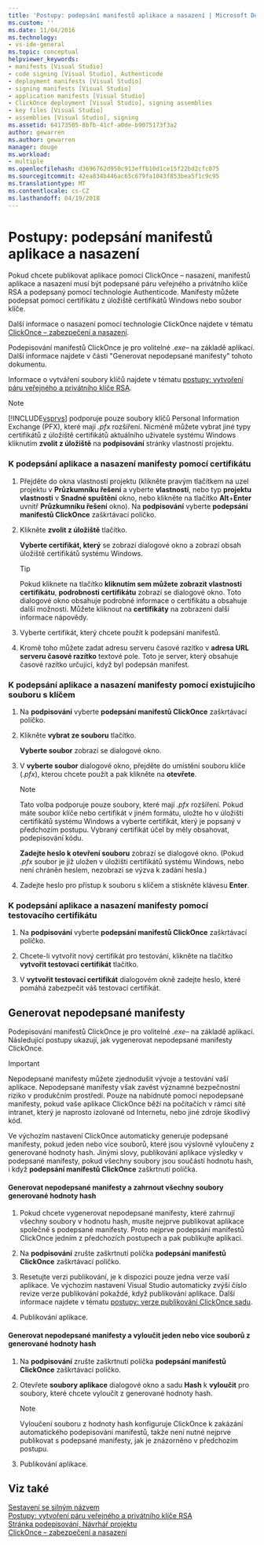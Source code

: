 ```yaml
---
title: 'Postupy: podepsání manifestů aplikace a nasazení | Microsoft Docs'
ms.custom: ''
ms.date: 11/04/2016
ms.technology:
- vs-ide-general
ms.topic: conceptual
helpviewer_keywords:
- manifests [Visual Studio]
- code signing [Visual Studio], Authenticode
- deployment manifests [Visual Studio]
- signing manifests [Visual Studio]
- application manifests [Visual Studio]
- ClickOnce deployment [Visual Studio], signing assemblies
- key files [Visual Studio]
- assemblies [Visual Studio], signing
ms.assetid: 64173505-8bfb-41cf-a0de-b9075173f3a2
author: gewarren
ms.author: gewarren
manager: douge
ms.workload:
- multiple
ms.openlocfilehash: d3696762d950c913effb10d1ce15f22bd2cfc075
ms.sourcegitcommit: 42ea834b446ac65c679fa1043f853bea5f1c9c95
ms.translationtype: MT
ms.contentlocale: cs-CZ
ms.lasthandoff: 04/19/2018
---
```

# <a name="how-to-sign-application-and-deployment-manifests"></a>Postupy: podepsání manifestů aplikace a nasazení
Pokud chcete publikovat aplikace pomocí ClickOnce – nasazení, manifestů aplikace a nasazení musí být podepsané páru veřejného a privátního klíče RSA a podepsaný pomocí technologie Authenticode. Manifesty můžete podepsat pomocí certifikátu z úložiště certifikátů Windows nebo soubor klíče.  
  
 Další informace o nasazení pomocí technologie ClickOnce najdete v tématu [ClickOnce – zabezpečení a nasazení](../deployment/clickonce-security-and-deployment.md).  
  
 Podepisování manifestů ClickOnce je pro volitelné *.exe*– na základě aplikací. Další informace najdete v části "Generovat nepodepsané manifesty" tohoto dokumentu.  
  
 Informace o vytváření soubory klíčů najdete v tématu [postupy: vytvoření páru veřejného a privátního klíče RSA](/dotnet/framework/app-domains/how-to-create-a-public-private-key-pair).  
  
> [!NOTE]
>  [!INCLUDE[vsprvs](../code-quality/includes/vsprvs_md.md)] podporuje pouze soubory klíčů Personal Information Exchange (PFX), které mají *.pfx* rozšíření. Nicméně můžete vybrat jiné typy certifikátů z úložiště certifikátů aktuálního uživatele systému Windows kliknutím **zvolit z úložiště** na **podpisování** stránky vlastností projektu.  
  
### <a name="to-sign-application-and-deployment-manifests-using-a-certificate"></a>K podepsání aplikace a nasazení manifesty pomocí certifikátu  
  
1.  Přejděte do okna vlastností projektu (klikněte pravým tlačítkem na uzel projektu v **Průzkumníku řešení** a vyberte **vlastnosti**, nebo typ **projektu vlastnosti** v **Snadné spuštění** okno, nebo klikněte na tlačítko **Alt**+**Enter** uvnitř **Průzkumníku řešení** okno). Na **podpisování** vyberte **podepsání manifestů ClickOnce** zaškrtávací políčko.  
  
2.  Klikněte **zvolit z úložiště** tlačítko.  
  
     **Vyberte certifikát, který** se zobrazí dialogové okno a zobrazí obsah úložiště certifikátů systému Windows.  
  
    > [!TIP]
    >  Pokud kliknete na tlačítko **kliknutím sem můžete zobrazit vlastnosti certifikátu**, **podrobnosti certifikátu** zobrazí se dialogové okno. Toto dialogové okno obsahuje podrobné informace o certifikátu a obsahuje další možnosti. Můžete kliknout na **certifikáty** na zobrazení další informace nápovědy.  
  
3.  Vyberte certifikát, který chcete použít k podepsání manifestů.  
  
4.  Kromě toho můžete zadat adresu serveru časové razítko v **adresa URL serveru časové razítko** textové pole. Toto je server, který obsahuje časové razítko určující, když byl podepsán manifest.  
  
### <a name="to-sign-application-and-deployment-manifests-using-an-existing-key-file"></a>K podepsání aplikace a nasazení manifesty pomocí existujícího souboru s klíčem  
  
1.  Na **podpisování** vyberte **podepsání manifestů ClickOnce** zaškrtávací políčko.  
  
2.  Klikněte **vybrat ze souboru** tlačítko.  
  
     **Vyberte soubor** zobrazí se dialogové okno.  
  
3.  V **vyberte soubor** dialogové okno, přejděte do umístění souboru klíče (*.pfx*), kterou chcete použít a pak klikněte na **otevřete**.  
  
    > [!NOTE]
    >  Tato volba podporuje pouze soubory, které mají *.pfx* rozšíření. Pokud máte soubor klíče nebo certifikát v jiném formátu, uložte ho v úložišti certifikátů systému Windows a vyberte certifikát, který je popsaný v předchozím postupu. Vybraný certifikát účel by měly obsahovat, podepisování kódu.  
  
     **Zadejte heslo k otevření souboru** zobrazí se dialogové okno. (Pokud *.pfx* soubor je již uložen v úložišti certifikátů systému Windows, nebo není chráněn heslem, nezobrazí se výzva k zadání hesla.)  
  
4.  Zadejte heslo pro přístup k souboru s klíčem a stiskněte klávesu **Enter**.  
  
### <a name="to-sign-application-and-deployment-manifests-using-a-test-certificate"></a>K podepsání aplikace a nasazení manifesty pomocí testovacího certifikátu  
  
1.  Na **podpisování** vyberte **podepsání manifestů ClickOnce** zaškrtávací políčko.  
  
2.  Chcete-li vytvořit nový certifikát pro testování, klikněte na tlačítko **vytvořit testovací certifikát** tlačítko.  
  
3.  V **vytvořit testovací certifikát** dialogovém okně zadejte heslo, které pomáhá zabezpečit váš testovací certifikát.  
  
## <a name="generate-unsigned-manifests"></a>Generovat nepodepsané manifesty  
 Podepisování manifestů ClickOnce je pro volitelné *.exe*– na základě aplikací. Následující postupy ukazují, jak vygenerovat nepodepsané manifesty ClickOnce.  
  
> [!IMPORTANT]
>  Nepodepsané manifesty můžete zjednodušit vývoje a testování vaší aplikace. Nepodepsané manifesty však zavést významné bezpečnostní riziko v produkčním prostředí. Pouze na nabídnuté pomocí nepodepsané manifesty, pokud vaše aplikace ClickOnce běží na počítačích v rámci sítě intranet, který je naprosto izolované od Internetu, nebo jiné zdroje škodlivý kód.  
  
 Ve výchozím nastavení ClickOnce automaticky generuje podepsané manifesty, pokud jeden nebo více souborů, které jsou výslovně vyloučeny z generované hodnoty hash. Jinými slovy, publikování aplikace výsledky v podepsané manifesty, pokud všechny soubory jsou součástí hodnotu hash, i když **podepsání manifestů ClickOnce** zaškrtnutí políčka.  
  
#### <a name="to-generate-unsigned-manifests-and-include-all-files-in-the-generated-hash"></a>Generovat nepodepsané manifesty a zahrnout všechny soubory generované hodnoty hash  
  
1.  Pokud chcete vygenerovat nepodepsané manifesty, které zahrnují všechny soubory v hodnotu hash, musíte nejprve publikovat aplikace společně s podepsané manifesty. Proto nejprve podepsání manifestů ClickOnce jedním z předchozích postupech a pak publikujte aplikaci.  
  
2.  Na **podpisování** zrušte zaškrtnutí políčka **podepsání manifestů ClickOnce** zaškrtávací políčko.  
  
3.  Resetujte verzi publikování, je k dispozici pouze jedna verze vaší aplikace. Ve výchozím nastavení Visual Studio automaticky zvýší číslo revize verze publikování pokaždé, když publikování aplikace. Další informace najdete v tématu [postupy: verze publikování ClickOnce sadu](../deployment/how-to-set-the-clickonce-publish-version.md).  
  
4.  Publikování aplikace.  
  
#### <a name="to-generate-unsigned-manifests-and-exclude-one-or-more-files-from-the-generated-hash"></a>Generovat nepodepsané manifesty a vyloučit jeden nebo více souborů z generované hodnoty hash  
  
1.  Na **podpisování** zrušte zaškrtnutí políčka **podepsání manifestů ClickOnce** zaškrtávací políčko.  
  
2.  Otevřete **soubory aplikace** dialogové okno a sadu **Hash** k **vyloučit** pro soubory, které chcete vyloučit z generované hodnoty hash.  
  
    > [!NOTE]
    >  Vyloučení souboru z hodnoty hash konfiguruje ClickOnce k zakázání automatického podepisování manifestů, takže není nutné nejprve publikovat s podepsané manifesty, jak je znázorněno v předchozím postupu.  
  
3.  Publikování aplikace.  
  
## <a name="see-also"></a>Viz také  
 [Sestavení se silným názvem](/dotnet/framework/app-domains/strong-named-assemblies)   
 [Postupy: vytvoření páru veřejného a privátního klíče RSA](/dotnet/framework/app-domains/how-to-create-a-public-private-key-pair)   
 [Stránka podepisování, Návrhář projektu](../ide/reference/signing-page-project-designer.md)   
 [ClickOnce – zabezpečení a nasazení](../deployment/clickonce-security-and-deployment.md)